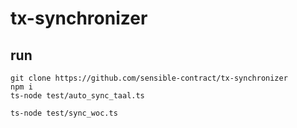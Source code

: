 # tx-synchronizer

## run

```
git clone https://github.com/sensible-contract/tx-synchronizer
npm i
ts-node test/auto_sync_taal.ts

ts-node test/sync_woc.ts
```
